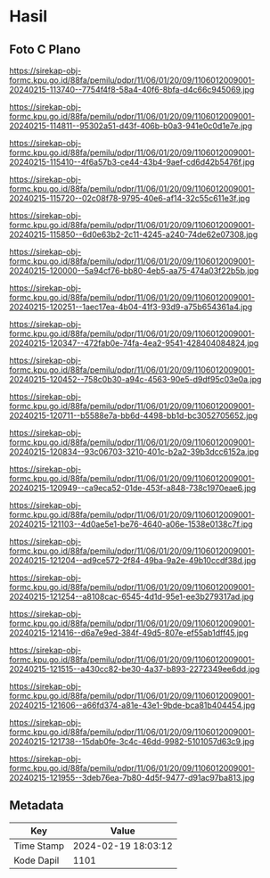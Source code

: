 # Hasil

## Foto C Plano

https://sirekap-obj-formc.kpu.go.id/88fa/pemilu/pdpr/11/06/01/20/09/1106012009001-20240215-113740--7754f4f8-58a4-40f6-8bfa-d4c66c945069.jpg

https://sirekap-obj-formc.kpu.go.id/88fa/pemilu/pdpr/11/06/01/20/09/1106012009001-20240215-114811--95302a51-d43f-406b-b0a3-941e0c0d1e7e.jpg

https://sirekap-obj-formc.kpu.go.id/88fa/pemilu/pdpr/11/06/01/20/09/1106012009001-20240215-115410--4f6a57b3-ce44-43b4-9aef-cd6d42b5476f.jpg

https://sirekap-obj-formc.kpu.go.id/88fa/pemilu/pdpr/11/06/01/20/09/1106012009001-20240215-115720--02c08f78-9795-40e6-af14-32c55c611e3f.jpg

https://sirekap-obj-formc.kpu.go.id/88fa/pemilu/pdpr/11/06/01/20/09/1106012009001-20240215-115850--6d0e63b2-2c11-4245-a240-74de62e07308.jpg

https://sirekap-obj-formc.kpu.go.id/88fa/pemilu/pdpr/11/06/01/20/09/1106012009001-20240215-120000--5a94cf76-bb80-4eb5-aa75-474a03f22b5b.jpg

https://sirekap-obj-formc.kpu.go.id/88fa/pemilu/pdpr/11/06/01/20/09/1106012009001-20240215-120251--1aec17ea-4b04-41f3-93d9-a75b654361a4.jpg

https://sirekap-obj-formc.kpu.go.id/88fa/pemilu/pdpr/11/06/01/20/09/1106012009001-20240215-120347--472fab0e-74fa-4ea2-9541-428404084824.jpg

https://sirekap-obj-formc.kpu.go.id/88fa/pemilu/pdpr/11/06/01/20/09/1106012009001-20240215-120452--758c0b30-a94c-4563-90e5-d9df95c03e0a.jpg

https://sirekap-obj-formc.kpu.go.id/88fa/pemilu/pdpr/11/06/01/20/09/1106012009001-20240215-120711--b5588e7a-bb6d-4498-bb1d-bc3052705652.jpg

https://sirekap-obj-formc.kpu.go.id/88fa/pemilu/pdpr/11/06/01/20/09/1106012009001-20240215-120834--93c06703-3210-401c-b2a2-39b3dcc6152a.jpg

https://sirekap-obj-formc.kpu.go.id/88fa/pemilu/pdpr/11/06/01/20/09/1106012009001-20240215-120949--ca9eca52-01de-453f-a848-738c1970eae6.jpg

https://sirekap-obj-formc.kpu.go.id/88fa/pemilu/pdpr/11/06/01/20/09/1106012009001-20240215-121103--4d0ae5e1-be76-4640-a06e-1538e0138c7f.jpg

https://sirekap-obj-formc.kpu.go.id/88fa/pemilu/pdpr/11/06/01/20/09/1106012009001-20240215-121204--ad9ce572-2f84-49ba-9a2e-49b10ccdf38d.jpg

https://sirekap-obj-formc.kpu.go.id/88fa/pemilu/pdpr/11/06/01/20/09/1106012009001-20240215-121254--a8108cac-6545-4d1d-95e1-ee3b279317ad.jpg

https://sirekap-obj-formc.kpu.go.id/88fa/pemilu/pdpr/11/06/01/20/09/1106012009001-20240215-121416--d6a7e9ed-384f-49d5-807e-ef55ab1dff45.jpg

https://sirekap-obj-formc.kpu.go.id/88fa/pemilu/pdpr/11/06/01/20/09/1106012009001-20240215-121515--a430cc82-be30-4a37-b893-2272349ee6dd.jpg

https://sirekap-obj-formc.kpu.go.id/88fa/pemilu/pdpr/11/06/01/20/09/1106012009001-20240215-121606--a66fd374-a81e-43e1-9bde-bca81b404454.jpg

https://sirekap-obj-formc.kpu.go.id/88fa/pemilu/pdpr/11/06/01/20/09/1106012009001-20240215-121738--15dab0fe-3c4c-46dd-9982-5101057d63c9.jpg

https://sirekap-obj-formc.kpu.go.id/88fa/pemilu/pdpr/11/06/01/20/09/1106012009001-20240215-121955--3deb76ea-7b80-4d5f-9477-d91ac97ba813.jpg


## Metadata

| Key        | Value               |
| ---------- | ------------------- |
| Time Stamp | 2024-02-19 18:03:12 |
| Kode Dapil | 1101                |



